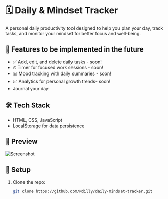 # 🗓 Daily & Mindset Tracker

A personal  daily productivity tool designed to help you plan your day, track tasks, and monitor your mindset for better focus and well-being.

## 🌟 Features to be implemented in the future
- ✅ Add, edit, and delete daily tasks - soon!
- ⏱ Timer for focused work sessions - soon!
- 📊 Mood tracking with daily summaries - soon!
- 📈 Analytics for personal growth trends- soon!
- Journal your day

## 🛠 Tech Stack
- HTML, CSS, JavaScript
- LocalStorage for data persistence

## 📸 Preview
![Screenshot](https://daytracking.netlify.app/)

## 🚀 Setup
1. Clone the repo:  
   ```bash
   git clone https://github.com/Ndilly/daily-mindset-tracker.git
